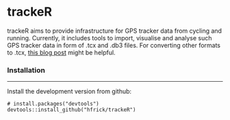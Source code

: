 # trackeR

trackeR aims to provide infrastructure for GPS tracker data from cycling and running. Currently, it includes tools to import, visualise and analyse such GPS tracker data in form of .tcx and .db3 files. For converting other formats to .tcx, [this blog post](http://www.dcrainmaker.com/tools) might be helpful.


### Installation

***

Install the development version from github:

```
# install.packages("devtools")
devtools::install_github("hfrick/trackeR")
```